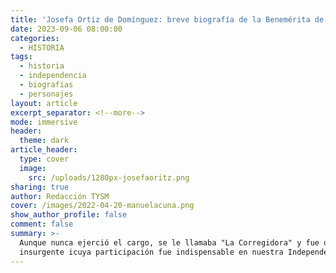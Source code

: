 ```yaml
---
title: 'Josefa Ortiz de Domínguez: breve biografía de la Benemérita de la Patria'
date: 2023-09-06 08:00:00
categories:
  - HISTORIA
tags:
  - historia
  - independencia
  - biografías
  - personajes
layout: article
excerpt_separator: <!--more-->
mode: immersive
header:
  theme: dark
article_header:
  type: cover
  image:
    src: /uploads/1280px-josefaoritz.png
sharing: true
author: Redacción TYSM
cover: /images/2022-04-20-manuelacuna.png
show_author_profile: false
comment: false
summary: >-
  Aunque nunca ejerció el cargo, se le llamaba "La Corregidora" y fue una mujer
  insurgente icuya participación fue indispensable en nuestra Independencia
---
```

